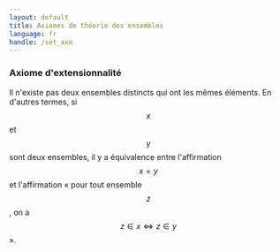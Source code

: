 ```yaml
---
layout: default
title: Axiomes de théorie des ensembles
language: fr
handle: /set_axm
---
```


<script src="https://cdn.mathjax.org/mathjax/latest/MathJax.js?config=TeX-AMS-MML_HTMLorMML" type="text/javascript"></script>

### Axiome d'extensionnalité
Il n'existe pas deux ensembles distincts qui ont les mêmes éléments. En d'autres termes, si $$x$$ et $$y$$ sont deux ensembles, il y a équivalence entre l'affirmation $$x = y$$ et l'affirmation « pour tout ensemble $$z$$, on a $$z \in x \iff z \in y$$ ».
